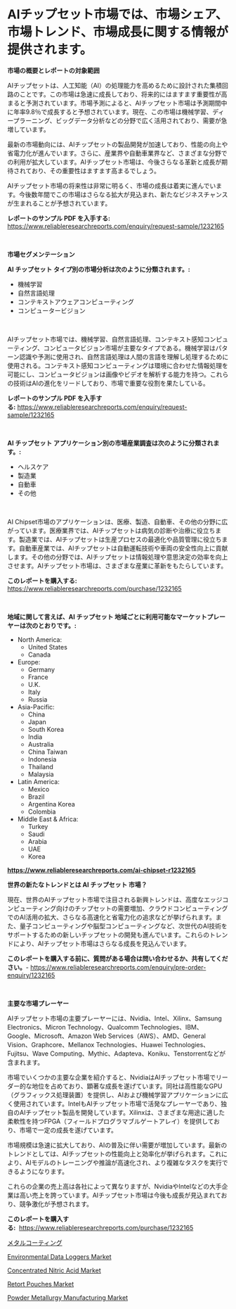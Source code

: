 <p><h1>AIチップセット市場では、市場シェア、市場トレンド、市場成長に関する情報が提供されます。</h1></p><p><strong>市場の概要とレポートの対象範囲</strong></p>
<p><p>AIチップセットは、人工知能（AI）の処理能力を高めるために設計された集積回路のことです。この市場は急速に成長しており、将来的にはますます重要性が高まると予測されています。市場予測によると、AIチップセット市場は予測期間中に年率9.8％で成長すると予想されています。現在、この市場は機械学習、ディープラーニング、ビッグデータ分析などの分野で広く活用されており、需要が急増しています。</p><p>最新の市場動向には、AIチップセットの製品開発が加速しており、性能の向上や省電力化が進んでいます。さらに、産業界や自動車業界など、さまざまな分野での利用が拡大しています。AIチップセット市場は、今後さらなる革新と成長が期待されており、その重要性はますます高まるでしょう。</p><p>AIチップセット市場の将来性は非常に明るく、市場の成長は着実に進んでいます。今後数年間でこの市場はさらなる拡大が見込まれ、新たなビジネスチャンスが生まれることが予想されています。</p></p>
<p><strong>レポートのサンプル PDF を入手する:</strong> <a href="https://www.reliableresearchreports.com/enquiry/request-sample/1232165">https://www.reliableresearchreports.com/enquiry/request-sample/1232165</a></p>
<p>&nbsp;</p>
<p><strong>市場セグメンテーション</strong></p>
<p><strong>AI チップセット タイプ別の市場分析は次のように分類されます。:</strong></p>
<p><ul><li>機械学習</li><li>自然言語処理</li><li>コンテキストアウェアコンピューティング</li><li>コンピュータービジョン</li></ul></p>
<p>&nbsp;</p>
<p><p>AIチップセット市場では、機械学習、自然言語処理、コンテキスト感知コンピューティング、コンピュータビジョン市場が主要なタイプである。機械学習はパターン認識や予測に使用され、自然言語処理は人間の言語を理解し処理するために使用される。コンテキスト感知コンピューティングは環境に合わせた情報処理を可能にし、コンピュータビジョンは画像やビデオを解析する能力を持つ。これらの技術はAIの進化をリードしており、市場で重要な役割を果たしている。</p></p>
<p><strong>レポートのサンプル PDF を入手する:</strong>&nbsp;<a href="https://www.reliableresearchreports.com/enquiry/request-sample/1232165">https://www.reliableresearchreports.com/enquiry/request-sample/1232165</a></p>
<p>&nbsp;</p>
<p><strong> AI チップセット アプリケーション別の市場産業調査は次のように分類されます。:</strong></p>
<p><ul><li>ヘルスケア</li><li>製造業</li><li>自動車</li><li>その他</li></ul></p>
<p>&nbsp;</p>
<p><p>AI Chipset市場のアプリケーションは、医療、製造、自動車、その他の分野に広がっています。医療業界では、AIチップセットは病気の診断や治療に役立ちます。製造業では、AIチップセットは生産プロセスの最適化や品質管理に役立ちます。自動車産業では、AIチップセットは自動運転技術や車両の安全性向上に貢献します。その他の分野では、AIチップセットは情報処理や意思決定の効率を向上させます。AIチップセット市場は、さまざまな産業に革新をもたらしています。</p></p>
<p><strong>このレポートを購入する:</strong>&nbsp; <a href="https://www.reliableresearchreports.com/purchase/1232165">https://www.reliableresearchreports.com/purchase/1232165</a></p>
<p>&nbsp;</p>
<p><strong>地域に関して言えば、AI チップセット 地域ごとに利用可能なマーケットプレーヤーは次のとおりです。:</strong></p>
<p><ul>
    <li>
        North America:
        <ul>
            <li>United States</li>
            <li>Canada</li>
        </ul>
    </li>
    <li>
        Europe:
        <ul>
            <li>Germany</li>
            <li>France</li>
            <li>U.K.</li>
            <li>Italy</li>
            <li>Russia</li>
        </ul>
    </li>
    <li>
        Asia-Pacific:
        <ul>
            <li>China</li>
            <li>Japan</li>
            <li>South Korea</li>
            <li>India</li>
            <li>Australia</li>
            <li>China Taiwan</li>
            <li>Indonesia</li>
            <li>Thailand</li>
            <li>Malaysia</li>
        </ul>
    </li>
    <li>
        Latin America:
        <ul>
            <li>Mexico</li>
            <li>Brazil</li>
            <li>Argentina Korea</li>
            <li>Colombia</li>
        </ul>
    </li>
    <li>
        Middle East & Africa:
        <ul>
            <li>Turkey</li>
            <li>Saudi</li>
            <li>Arabia</li>
            <li>UAE</li>
            <li>Korea</li>
        </ul>
    </li>
    </ul></p>
<p><strong><a href="https://www.reliableresearchreports.com/ai-chipset-r1232165">https://www.reliableresearchreports.com/ai-chipset-r1232165</a></strong>&nbsp;</p>
<p><strong>世界の新たなトレンドとは AI チップセット 市場？</strong></p>
<p><p>現在、世界のAIチップセット市場で注目される新興トレンドは、高度なエッジコンピューティング向けのチップセットの需要増加、クラウドコンピューティングでのAI活用の拡大、さらなる高速化と省電力化の追求などが挙げられます。また、量子コンピューティングや脳型コンピューティングなど、次世代のAI技術をサポートするための新しいチップセットの開発も進んでいます。これらのトレンドにより、AIチップセット市場はさらなる成長を見込んでいます。</p></p>
<p><strong>このレポートを購入する前に、質問がある場合は問い合わせるか、共有してください。</strong>- <a href="https://www.reliableresearchreports.com/enquiry/pre-order-enquiry/1232165">https://www.reliableresearchreports.com/enquiry/pre-order-enquiry/1232165</a></p>
<p>&nbsp;</p>
<p><strong>主要な市場プレーヤー</strong></p>
<p><p>AIチップセット市場の主要プレーヤーには、Nvidia、Intel、Xilinx、Samsung Electronics、Micron Technology、Qualcomm Technologies、IBM、Google、Microsoft、Amazon Web Services（AWS）、AMD、General Vision、Graphcore、Mellanox Technologies、Huawei Technologies、Fujitsu、Wave Computing、Mythic、Adapteva、Koniku、Tenstorrentなどが含まれます。</p><p>市場でいくつかの主要な企業を紹介すると、NvidiaはAIチップセット市場でリーダー的な地位を占めており、顕著な成長を遂げています。同社は高性能なGPU（グラフィックス処理装置）を提供し、AIおよび機械学習アプリケーションに広く使用されています。IntelもAIチップセット市場で活発なプレーヤーであり、独自のAIチップセット製品を開発しています。Xilinxは、さまざまな用途に適した柔軟性を持つFPGA（フィールドプログラマブルゲートアレイ）を提供しており、市場で一定の成長を遂げています。</p><p>市場規模は急速に拡大しており、AIの普及に伴い需要が増加しています。最新のトレンドとしては、AIチップセットの性能向上と効率化が挙げられます。これにより、AIモデルのトレーニングや推論が高速化され、より複雑なタスクを実行できるようになります。</p><p>これらの企業の売上高は各社によって異なりますが、NvidiaやIntelなどの大手企業は高い売上を誇っています。AIチップセット市場は今後も成長が見込まれており、競争激化が予想されます。</p></p>
<p><strong>このレポートを購入する:</strong>&nbsp;&nbsp;<a href="https://www.reliableresearchreports.com/purchase/1232165">https://www.reliableresearchreports.com/purchase/1232165</a></p>
<p><p><a href="https://github.com/roulaayoub-saad/Market-Research-Report-List-1/blob/main/816087322348.md">メタルコーティング</a></p><p><a href="https://github.com/markusgodoy/Market-Research-Report-List-2/blob/main/environmental-data-loggers-market.md">Environmental Data Loggers Market</a></p><p><a href="https://www.linkedin.com/pulse/concentrated-nitric-acid-market-size-2024-2031-global-3qnie?trackingId=1xSh9GbGKqs5d35TfdGJZQ%3D%3D">Concentrated Nitric Acid Market</a></p><p><a href="https://www.linkedin.com/pulse/retort-pouches-market-size-evaluating-its-trends-growth-sugoe?trackingId=Vcd8u2C%2FCmA7dgXJ4jACuw%3D%3D">Retort Pouches Market</a></p><p><a href="https://issuu.com/reportprime-2/docs/powder-metallurgy-manufacturing-market-size-2030.p">Powder Metallurgy Manufacturing Market</a></p></p>